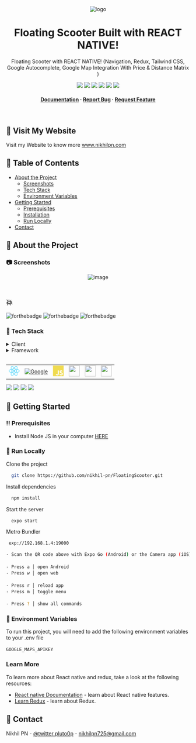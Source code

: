 <div align="center">

  <img src="../metro-cycle/assets/demologo.png" alt="logo" width="200" height="auto" />
  
# Floating Scooter Built with REACT NATIVE!
  
  <p>
   Floating Scooter with REACT NATIVE! (Navigation, Redux, Tailwind CSS, Google Autocomplete, Google Map Integration With Price & Distance Matrix )
  </p>
  
  
<!-- Badges -->

<a>![](https://img.shields.io/website-up-down-green-red/http/monip.org.svg)
![](https://img.shields.io/badge/Maintained-Yes-indigo)
![](https://img.shields.io/github/forks/nikhil-pn/FloatingScooter.svg)
![](https://img.shields.io/github/stars/nikhil-pn/FloatingScooter.svg)
![](https://img.shields.io/github/issues/nikhil-pn/FloatingScooter)
![](https://img.shields.io/github/last-commit/nikhil-pn/FloatingScooter)

<h4>
    <a href="https://github.com/nikhil-pn/FloatingScooter/blob/main/README.md">Documentation</a>
  <span> · </span>
    <a href="https://github.com/nikhil-pn/FloatingScooter/issues">Report Bug</a>
  <span> · </span>
    <a href="https://github.com/nikhil-pn/FloatingScooter/issues">Request Feature</a>
  </h4>
</div>

<br />

## :handshake: Visit My Website

Visit my Website to know more <a href='https://nikhilpn.com'>www.nikhilpn.com</a>


<!-- Table of Contents -->

## :notebook_with_decorative_cover: Table of Contents

- [About the Project](#star2-about-the-project)
  - [Screenshots](#camera-screenshots)
  - [Tech Stack](#space_invader-tech-stack)
  - [Environment Variables](#key-environment-variables)
- [Getting Started](#toolbox-getting-started)
  - [Prerequisites](#bangbang-prerequisites)
  - [Installation](#gear-installation)
  - [Run Locally](#running-run-locally)
- [Contact](#handshake-contact)

<!-- About the Project -->

## :star2: About the Project

<!-- Screenshots -->

### :camera: Screenshots

<div align="center" display='flex'>
<img width='400rem'  src='https://user-images.githubusercontent.com/87669361/215503229-ab694dc9-6a30-4db4-9461-a205a8f45821.png' alt='image'/>
</div>

<br />

## <a> 💥</a>

![forthebadge](https://forthebadge.com/images/badges/built-with-love.svg)
![forthebadge](https://forthebadge.com/images/badges/for-you.svg)
![forthebadge](https://forthebadge.com/images/badges/powered-by-coffee.svg)

### :space_invader: Tech Stack

<details>
  <summary>Client</summary>
  <ul>
    <li><a href="https://reactnative.dev/">React native</a></li>
    <li><a href="https://#/">JavaScript</a></li>
    <li><a href="https://nextjs.org/">GoogleMaps Api's</a></li>
    <li><a href="https://tailwindcss.com/">TailwindCSS</a></li>
  </ul>
</details>

<details>
<summary>Framework</summary>
  <ul>
    <li><a href="https://redux.js.org/">Redux</a></li>
    <li><a href="">React Native Expo</a></li>
  </ul>
</details>

<br />

<table>
    <tr>
        <td>
<a href="#"><img src="https://raw.githubusercontent.com/devicons/devicon/master/icons/react/react-original.svg" alt="" width="30" height="30" /></a>
        </td>
                <td>
<a href="#"><img src="https://user-images.githubusercontent.com/99184393/183096870-fdf58e59-d78c-44f4-bd1c-f9033c16d907.png" alt="Google" width="30" height="30" /></a>
        </td>
                        <td>
<a href="#"><img src="https://raw.githubusercontent.com/devicons/devicon/master/icons/javascript/javascript-plain.svg" alt="Google" width="30" height="30" /></a>
        </td>
                        <td>
<a href="#"><img src="https://user-images.githubusercontent.com/99184393/179383376-874f547c-4e6f-4826-850e-706b009e7e2b.png" alt="" width="30" height="30" /></a>
        </td>
                        <td>
<a href="#"><img src="https://user-images.githubusercontent.com/99184393/180462270-ea4a249c-627c-4479-9431-5c3fd25454c4.png" alt="" width="30" height="30" /></a>
        </td>
                                <td>
<a href="#"><img src="https://img.favpng.com/6/2/11/redux-react-javascript-freecodecamp-npm-png-favpng-6F2x50visKuC0trBQ0952Cm1E_t.jpg" alt="" width="30" height="30" /></a>
        </td>
    </tr>
</table>

![](https://img.shields.io/badge/Tailwind_CSS-38B2AC?style=for-the-badge&logo=tailwind-css&logoColor=white)
![](https://img.shields.io/badge/React-20232A?style=for-the-badge&logo=react&logoColor=61DAFB)
![](https://img.shields.io/badge/next.js-20232A?style=for-the-badge&logo=next.js&logoColor=61DAFB)
![](https://img.shields.io/badge/GIT-E44C30?style=for-the-badge&logo=git&logoColor=white)

## :toolbox: Getting Started

### :bangbang: Prerequisites

- Install Node JS in your computer <a href='https://nodejs.org/en/'>HERE</a>

<!-- Run Locally -->

### :running: Run Locally

Clone the project

```bash
  git clone https://github.com/nikhil-pn/FloatingScooter.git
```

Install dependencies

```bash
  npm install
```

Start the server

```bash
  expo start
```

Metro Bundler

```bash
 exp://192.168.1.4:19000
```

```bash
- Scan the QR code above with Expo Go (Android) or the Camera app (iOS)

- Press a │ open Android
- Press w │ open web

- Press r │ reload app
- Press m │ toggle menu

- Press ? │ show all commands
```

<!-- Env Variables -->

### :key: Environment Variables

To run this project, you will need to add the following environment variables to your .env file

`GOOGLE_MAPS_APIKEY`

### Learn More

To learn more about React native and redux, take a look at the following resources:

- [React native Documentation](https://reactnative.dev/) - learn about React native features.
- [Learn Redux](https://redux.js.org/) - learn about Redux.

## :handshake: Contact

Nikhil PN - [@twitter pluto0p](https://twitter.com/nikhilETH) - nikhilpn725@gmail.com

